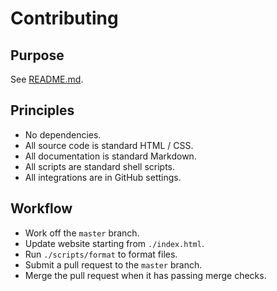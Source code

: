 # Contributing

## Purpose

See [README.md](./README.md).

## Principles

- No dependencies.
- All source code is standard HTML / CSS.
- All documentation is standard Markdown.
- All scripts are standard shell scripts.
- All integrations are in GitHub settings.

## Workflow

- Work off the `master` branch.
- Update website starting from `./index.html`.
- Run `./scripts/format` to format files.
- Submit a pull request to the `master` branch.
- Merge the pull request when it has passing merge checks.
